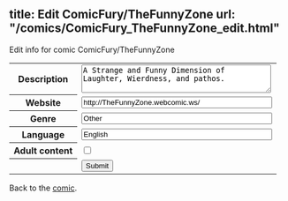 title: Edit ComicFury/TheFunnyZone
url: "/comics/ComicFury_TheFunnyZone_edit.html"
---
Edit info for comic ComicFury/TheFunnyZone

<form name="comic" action="http://gaepostmail.appspot.com/comic/" method="post">
<table class="comicinfo">
<tr>
<th>Description</th><td><textarea name="description" cols="40" rows="3">A Strange and Funny Dimension of Laughter, Wierdness, and pathos.</textarea></td>
</tr>
<tr>
<th>Website</th><td><input type="text" name="url" value="http://TheFunnyZone.webcomic.ws/" size="40"/></td>
</tr>
<tr>
<th>Genre</th><td><input type="text" name="genre" value="Other" size="40"/></td>
</tr>
<tr>
<th>Language</th><td><input type="text" name="language" value="English" size="40"/></td>
</tr>
<tr>
<th>Adult content</th><td><input type="checkbox" name="adult" value="adult" /></td>
</tr>
<tr>
<th></th><td>
<input type="hidden" name="comic" value="ComicFury_TheFunnyZone" />
<input type="submit" name="submit" value="Submit" />
</td>
</tr>
</table>
</form>

Back to the [comic](ComicFury_TheFunnyZone.html).
